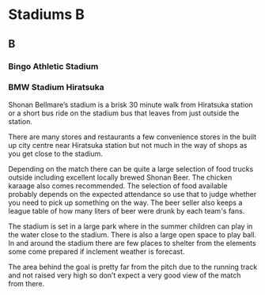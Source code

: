 # Stadiums B

## B

### Bingo Athletic Stadium

### BMW Stadium Hiratsuka

Shonan Bellmare’s stadium is a brisk 30 minute walk from Hiratsuka station or a short bus ride on the stadium bus that leaves from just outside the station.

There are many stores and restaurants a few convenience stores in the built up city centre near Hiratsuka station but not much in the way of shops as you get close to the stadium.

Depending on the match there can be quite a large selection of food trucks outside including excellent locally brewed Shonan Beer. The chicken karaage also comes recommended. The selection of food available probably depends on the expected attendance so use that to judge whether you need to pick up something on the way. The beer seller also keeps a league table of how many liters of beer were drunk by each team's fans.

The stadium is set in a large park where in the summer children can play in the water close to the stadium. There is also a large open space to play ball. In and around the stadium there are few places to shelter from the elements some come prepared if inclement weather is forecast.

The area behind the goal is pretty far from the pitch due to the running track and not raised very high so don’t expect a very good view of the match from there.
